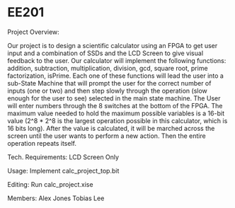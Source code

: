 EE201
=====
Project Overview:

Our project is to design a scientific calculator using an FPGA to get user input and a combination of SSDs and the LCD Screen to give visual feedback to the user. Our calculator will implement the following functions: addition, subtraction, multiplication, division, gcd, square root, prime factorization, isPrime. Each one of these functions will lead the user into a sub-State Machine that will prompt the user for the correct number of inputs (one or two) and then step slowly through the operation (slow enough for the user to see) selected in the main state machine. The User will enter numbers through the 8 switches at the bottom of the FPGA. The maximum value needed to hold the maximum possible variables is a 16-bit value (2^8 * 2^8 is the largest operation possible in this calculator, which is 16 bits long). After the value is calculated, it will be marched across the screen until the user wants to perform a new action. Then the entire operation repeats itself.


Tech. Requirements: LCD Screen Only

Usage: Implement calc_project_top.bit

Editing: Run calc_project.xise

Members:
Alex Jones
Tobias Lee